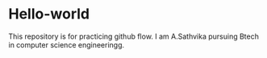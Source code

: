 # Hello-world
This repository is for practicing github flow.
I am A.Sathvika pursuing Btech in computer science engineeringg.  
